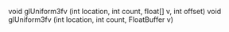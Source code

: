 void glUniform3fv (int location, int count, float[] v, int offset)
void glUniform3fv (int location, int count, FloatBuffer v)
